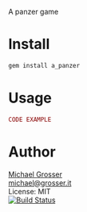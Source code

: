 A panzer game

Install
=======

```Bash
gem install a_panzer
```

Usage
=====

```Ruby
CODE EXAMPLE
```

Author
======
[Michael Grosser](http://grosser.it)<br/>
michael@grosser.it<br/>
License: MIT<br/>
[![Build Status](https://travis-ci.org/grosser/a_panzer.png)](https://travis-ci.org/grosser/a_panzer)
